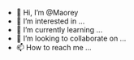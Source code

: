 - 👋 Hi, I’m @Maorey
- 👀 I’m interested in ...
- 🌱 I’m currently learning ...
- 💞️ I’m looking to collaborate on ...
- 📫 How to reach me ...

<!---
Maorey/Maorey is a ✨ special ✨ repository because its `README.md` (this file) appears on your GitHub profile.
You can click the Preview link to take a look at your changes.
--->
